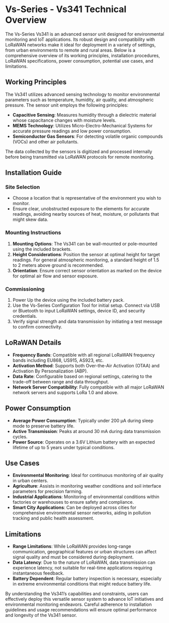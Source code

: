 # Vs-Series - Vs341 Technical Overview

The Vs-Series Vs341 is an advanced sensor unit designed for environmental monitoring and IoT applications. Its robust design and compatibility with LoRaWAN networks make it ideal for deployment in a variety of settings, from urban environments to remote and rural areas. Below is a comprehensive overview of its working principles, installation procedures, LoRaWAN specifications, power consumption, potential use cases, and limitations.

## Working Principles

The Vs341 utilizes advanced sensing technology to monitor environmental parameters such as temperature, humidity, air quality, and atmospheric pressure. The sensor unit employs the following principles:

- **Capacitive Sensing**: Measures humidity through a dielectric material whose capacitance changes with moisture levels.
- **MEMS Technology**: Utilizes Micro-Electro-Mechanical Systems for accurate pressure readings and low power consumption.
- **Semiconductor Gas Sensors**: For detecting volatile organic compounds (VOCs) and other air pollutants.

The data collected by the sensors is digitized and processed internally before being transmitted via LoRaWAN protocols for remote monitoring.

## Installation Guide

### Site Selection
- Choose a location that is representative of the environment you wish to monitor.
- Ensure clear, unobstructed exposure to the elements for accurate readings, avoiding nearby sources of heat, moisture, or pollutants that might skew data.

### Mounting Instructions
1. **Mounting Options**: The Vs341 can be wall-mounted or pole-mounted using the included brackets.
2. **Height Considerations**: Position the sensor at optimal height for target readings. For general atmospheric monitoring, a standard height of 1.5 to 2 meters above ground is recommended.
3. **Orientation**: Ensure correct sensor orientation as marked on the device for optimal air flow and sensor exposure.

### Commissioning
1. Power Up the device using the included battery pack.
2. Use the Vs-Series Configuration Tool for initial setup. Connect via USB or Bluetooth to input LoRaWAN settings, device ID, and security credentials.
3. Verify signal strength and data transmission by initiating a test message to confirm connectivity.

## LoRaWAN Details

- **Frequency Bands**: Compatible with all regional LoRaWAN frequency bands including EU868, US915, AS923, etc.
- **Activation Method**: Supports both Over-the-Air Activation (OTAA) and Activation By Personalization (ABP).
- **Data Rate**: Configurable based on regional settings, catering to the trade-off between range and data throughput.
- **Network Server Compatibility**: Fully compatible with all major LoRaWAN network servers and supports LoRa 1.0 and above.

## Power Consumption

- **Average Power Consumption**: Typically under 200 μA during sleep mode to preserve battery life.
- **Active Transmission**: Peaks at around 30 mA during data transmission cycles.
- **Power Source**: Operates on a 3.6V Lithium battery with an expected lifetime of up to 5 years under typical conditions.

## Use Cases

- **Environmental Monitoring**: Ideal for continuous monitoring of air quality in urban centers.
- **Agriculture**: Assists in monitoring weather conditions and soil interface parameters for precision farming.
- **Industrial Applications**: Monitoring of environmental conditions within factories or warehouses to ensure safety and compliance.
- **Smart City Applications**: Can be deployed across cities for comprehensive environmental sensor networks, aiding in pollution tracking and public health assessment.

## Limitations

- **Range Limitations**: While LoRaWAN provides long-range communication, geographical features or urban structures can affect signal quality and must be considered during deployment.
- **Data Latency**: Due to the nature of LoRaWAN, data transmission can experience latency, not suitable for real-time applications requiring instantaneous feedback.
- **Battery Dependent**: Regular battery inspection is necessary, especially in extreme environmental conditions that might reduce battery life.

By understanding the Vs341’s capabilities and constraints, users can effectively deploy this versatile sensor system to advance IoT initiatives and environmental monitoring endeavors. Careful adherence to installation guidelines and usage recommendations will ensure optimal performance and longevity of the Vs341 sensor.